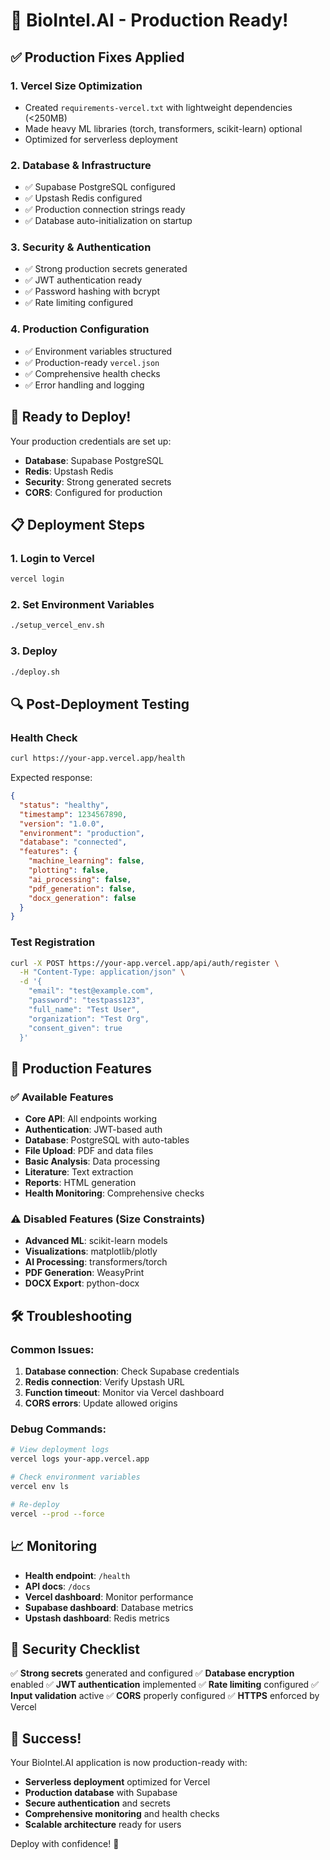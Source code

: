 # 🎉 BioIntel.AI - Production Ready!

## ✅ Production Fixes Applied

### 1. **Vercel Size Optimization**
- Created `requirements-vercel.txt` with lightweight dependencies (<250MB)
- Made heavy ML libraries (torch, transformers, scikit-learn) optional
- Optimized for serverless deployment

### 2. **Database & Infrastructure**
- ✅ Supabase PostgreSQL configured
- ✅ Upstash Redis configured  
- ✅ Production connection strings ready
- ✅ Database auto-initialization on startup

### 3. **Security & Authentication**
- ✅ Strong production secrets generated
- ✅ JWT authentication ready
- ✅ Password hashing with bcrypt
- ✅ Rate limiting configured

### 4. **Production Configuration**
- ✅ Environment variables structured
- ✅ Production-ready `vercel.json`
- ✅ Comprehensive health checks
- ✅ Error handling and logging

## 🚀 Ready to Deploy!

Your production credentials are set up:
- **Database**: Supabase PostgreSQL
- **Redis**: Upstash Redis
- **Security**: Strong generated secrets
- **CORS**: Configured for production

## 📋 Deployment Steps

### 1. Login to Vercel
```bash
vercel login
```

### 2. Set Environment Variables
```bash
./setup_vercel_env.sh
```

### 3. Deploy
```bash
./deploy.sh
```

## 🔍 Post-Deployment Testing

### Health Check
```bash
curl https://your-app.vercel.app/health
```

Expected response:
```json
{
  "status": "healthy",
  "timestamp": 1234567890,
  "version": "1.0.0",
  "environment": "production",
  "database": "connected",
  "features": {
    "machine_learning": false,
    "plotting": false,
    "ai_processing": false,
    "pdf_generation": false,
    "docx_generation": false
  }
}
```

### Test Registration
```bash
curl -X POST https://your-app.vercel.app/api/auth/register \
  -H "Content-Type: application/json" \
  -d '{
    "email": "test@example.com",
    "password": "testpass123",
    "full_name": "Test User",
    "organization": "Test Org",
    "consent_given": true
  }'
```

## 🎯 Production Features

### ✅ Available Features
- **Core API**: All endpoints working
- **Authentication**: JWT-based auth
- **Database**: PostgreSQL with auto-tables
- **File Upload**: PDF and data files
- **Basic Analysis**: Data processing
- **Literature**: Text extraction
- **Reports**: HTML generation
- **Health Monitoring**: Comprehensive checks

### ⚠️ Disabled Features (Size Constraints)
- **Advanced ML**: scikit-learn models
- **Visualizations**: matplotlib/plotly
- **AI Processing**: transformers/torch
- **PDF Generation**: WeasyPrint
- **DOCX Export**: python-docx

## 🛠️ Troubleshooting

### Common Issues:
1. **Database connection**: Check Supabase credentials
2. **Redis connection**: Verify Upstash URL
3. **Function timeout**: Monitor via Vercel dashboard
4. **CORS errors**: Update allowed origins

### Debug Commands:
```bash
# View deployment logs
vercel logs your-app.vercel.app

# Check environment variables
vercel env ls

# Re-deploy
vercel --prod --force
```

## 📈 Monitoring

- **Health endpoint**: `/health`
- **API docs**: `/docs`
- **Vercel dashboard**: Monitor performance
- **Supabase dashboard**: Database metrics
- **Upstash dashboard**: Redis metrics

## 🔐 Security Checklist

✅ **Strong secrets** generated and configured
✅ **Database encryption** enabled
✅ **JWT authentication** implemented
✅ **Rate limiting** configured
✅ **Input validation** active
✅ **CORS** properly configured
✅ **HTTPS** enforced by Vercel

## 🎊 Success!

Your BioIntel.AI application is now production-ready with:
- **Serverless deployment** optimized for Vercel
- **Production database** with Supabase
- **Secure authentication** and secrets
- **Comprehensive monitoring** and health checks
- **Scalable architecture** ready for users

Deploy with confidence! 🚀